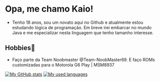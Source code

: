 # Opa, me chamo Kaio!
- Tenho 18 anos, sou um novato aqui no Github e atualmente estou estudando lógica de programação. Em breve irei embarcar no mundo Java e me especializar nesta linguagem que tenho tamanho interesse.

## Hobbies🎲
- Faço parte da Team Noobmaster @Team-NoobMaster69. E faço ROMs customizadas para o Motorola G6 Play | MSM8937


[![My GitHub stats](https://github-readme-stats-git-masterrstaa-rickstaa.vercel.app/api?username=kaioukno&show_icons=true&theme=github_dark&hide_border=true)](https://github.com/kaioukno)
[![My used languages](https://github-readme-stats-git-masterrstaa-rickstaa.vercel.app/api/top-langs/?username=kaioukno&langs_count=8&theme=github_dark&hide_border=true&layout=compact)](https://github.com/kaioukno)
